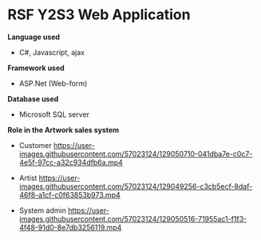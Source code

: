 <h1> RSF Y2S3 Web Application </h1>

<strong>Language used</strong>
* C#, Javascript, ajax

<strong>Framework used</strong>
* ASP.Net (Web-form)

<strong>Database used</strong>
* Microsoft SQL server

<strong>Role in the Artwork sales system</strong>

* Customer
https://user-images.githubusercontent.com/57023124/129050710-041dba7e-c0c7-4e5f-97cc-a32c934dfb6a.mp4



* Artist
https://user-images.githubusercontent.com/57023124/129049256-c3cb5ecf-8daf-46f8-a1cf-c0f63853b973.mp4


* System admin
https://user-images.githubusercontent.com/57023124/129050516-71955ac1-f1f3-4f48-91d0-8e7db3256119.mp4



